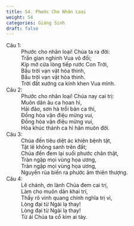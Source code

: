 ```yaml
---
title: 54. Phước Cho Nhân Loại
weight: 54
categories: Giáng Sinh
draft: false
---
```

<dl><dt>Câu 1:</dt><dd data-verse="1"> Phước cho nhân loại! Chúa ta ra đời: <br/>Trần gian nghinh Vua vô đối; <br/>Kíp mở cửa lòng tiếp rước Con Trời, <br/>Bầu trời vạn vật hòa thinh, <br/>Bầu trời vạn vật hòa thinh. <br/>Trời đất xướng ca kính khen Vua mình. </dd><dt>Câu 2:</dt><dd data-verse="2">Phước cho nhân loại! Chúa nay cai trị: <br/>Muôn dân âu ca hoan hỉ, <br/>Hải đảo, sơn hà trỗi bản ca thì, <br/>Đồng hòa vận điệu mừng vui, <br/>Đồng hòa vận điệu mừng vui, <br/>Hòa khúc thánh ca hỉ hân muôn đời. </dd><dt>Câu 3:</dt><dd data-verse="3">Chúa đến tiêu diệt ác khiên bệnh tật, <br/>Tật lê không sanh trên đất; <br/>Chúa đến đem lại suối phước chân thật, <br/>Tràn ngập mọi vùng họa ương, <br/>Tràn ngập mọi vùng họa ương, <br/>Nguyền rủa biến ra phước âm thiên thượng. </dd><dt>Câu 4:</dt><dd data-verse="4">Lẽ chánh, ơn lành Chúa đem cai trị, <br/>Làm cho muôn dân khai trí, <br/>Thấy rõ vinh quang chính nghĩa trị vì, <br/>Lòng đại từ Ngài lạ thay! <br/>Lòng đại từ Ngài lạ thay! <br/>Từ ái Chúa ta cổ kim ai tày. </dd></dl>